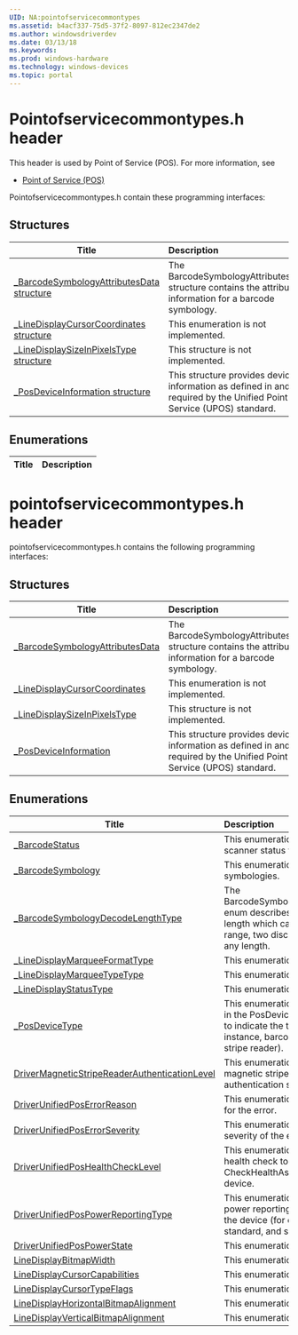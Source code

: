 ```yaml
---
UID: NA:pointofservicecommontypes
ms.assetid: b4acf337-75d5-37f2-8097-812ec2347de2
ms.author: windowsdriverdev
ms.date: 03/13/18
ms.keywords: 
ms.prod: windows-hardware
ms.technology: windows-devices
ms.topic: portal
---
```


# Pointofservicecommontypes.h header



This header is used by Point of Service (POS). For more information, see
- [Point of Service (POS)](../_pos/index.md)

Pointofservicecommontypes.h contain these programming interfaces:


## Structures

| Title   | Description   |
| ---- |:---- |
| [_BarcodeSymbologyAttributesData structure](ns-pointofservicecommontypes-_barcodesymbologyattributesdata.md) | The BarcodeSymbologyAttributesData structure contains the attribute information for a barcode symbology. |
| [_LineDisplayCursorCoordinates structure](ns-pointofservicecommontypes-_linedisplaycursorcoordinates.md) | This enumeration is not implemented. |
| [_LineDisplaySizeInPixelsType structure](ns-pointofservicecommontypes-_linedisplaysizeinpixelstype.md) | This structure is not implemented. |
| [_PosDeviceInformation structure](ns-pointofservicecommontypes-_posdeviceinformation.md) | This structure provides device information as defined in and required by the Unified Point of Service (UPOS) standard. |

## Enumerations

| Title   | Description   |
| ---- |:----

# pointofservicecommontypes.h header



pointofservicecommontypes.h contains the following programming interfaces:







## Structures
| Title | Description |
| ---- |:---- |
| [_BarcodeSymbologyAttributesData](ns-pointofservicecommontypes-_barcodesymbologyattributesdata.md) | The BarcodeSymbologyAttributesData structure contains the attribute information for a barcode symbology. |
| [_LineDisplayCursorCoordinates](ns-pointofservicecommontypes-_linedisplaycursorcoordinates.md) | This enumeration is not implemented. |
| [_LineDisplaySizeInPixelsType](ns-pointofservicecommontypes-_linedisplaysizeinpixelstype.md) | This structure is not implemented. |
| [_PosDeviceInformation](ns-pointofservicecommontypes-_posdeviceinformation.md) | This structure provides device information as defined in and required by the Unified Point of Service (UPOS) standard. |


## Enumerations
| Title | Description |
| ---- |:---- |
| [_BarcodeStatus](ne-pointofservicecommontypes-_barcodestatus.md) | This enumeration indicates barcode scanner status values. |
| [_BarcodeSymbology](ne-pointofservicecommontypes-_barcodesymbology.md) | This enumeration defines the barcode symbologies. |
| [_BarcodeSymbologyDecodeLengthType](ne-pointofservicecommontypes-_barcodesymbologydecodelengthtype.md) | The BarcodeSymbologyDecodeLengthType enum describes values for the decode length which can be set to support a range, two discrete values, or be set to any length. |
| [_LineDisplayMarqueeFormatType](ne-pointofservicecommontypes-_linedisplaymarqueeformattype.md) | This enumeration is not implemented. |
| [_LineDisplayMarqueeTypeType](ne-pointofservicecommontypes-_linedisplaymarqueetypetype.md) | This enumeration is not implemented. |
| [_LineDisplayStatusType](ne-pointofservicecommontypes-_linedisplaystatustype.md) | This enumeration is not implemented. |
| [_PosDeviceType](ne-pointofservicecommontypes-_posdevicetype.md) | This enumeration defines values used in the PosDeviceBasicsType structure to indicate the type of device (for instance, barcode scanner or magnetic stripe reader). |
| [DriverMagneticStripeReaderAuthenticationLevel](ne-pointofservicecommontypes-drivermagneticstripereaderauthenticationlevel.md) | This enumeration defines the levels of magnetic stripe reader (MSR) authentication support. |
| [DriverUnifiedPosErrorReason](ne-pointofservicecommontypes-driverunifiedposerrorreason.md) | This enumeration indicates the reason for the error. |
| [DriverUnifiedPosErrorSeverity](ne-pointofservicecommontypes-driverunifiedposerrorseverity.md) | This enumeration indicates the severity of the error. |
| [DriverUnifiedPosHealthCheckLevel](ne-pointofservicecommontypes-driverunifiedposhealthchecklevel.md) | This enumeration indicates the type of health check to be performed when CheckHealthAsync is called on a POS device. |
| [DriverUnifiedPosPowerReportingType](ne-pointofservicecommontypes-driverunifiedpospowerreportingtype.md) | This enumeration defines the type of power reporting that is supported by the device (for example, advanced, standard, and so on). |
| [DriverUnifiedPosPowerState](ne-pointofservicecommontypes-driverunifiedpospowerstate.md) | This enumeration is not implemented. |
| [LineDisplayBitmapWidth](ne-pointofservicecommontypes-linedisplaybitmapwidth.md) | This enumeration is not implemented. |
| [LineDisplayCursorCapabilities](ne-pointofservicecommontypes-linedisplaycursorcapabilities.md) | This enumeration is not implemented. |
| [LineDisplayCursorTypeFlags](ne-pointofservicecommontypes-linedisplaycursortypeflags.md) | This enumeration is not implemented. |
| [LineDisplayHorizontalBitmapAlignment](ne-pointofservicecommontypes-linedisplayhorizontalbitmapalignment.md) | This enumeration is not implemented. |
| [LineDisplayVerticalBitmapAlignment](ne-pointofservicecommontypes-linedisplayverticalbitmapalignment.md) | This enumeration is not implemented. |